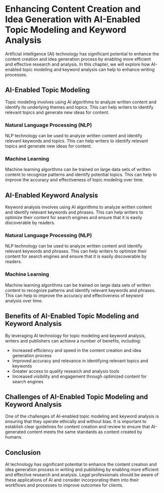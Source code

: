 Enhancing Content Creation and Idea Generation with AI-Enabled Topic Modeling and Keyword Analysis
=========================================================================================================================================================

Artificial intelligence (AI) technology has significant potential to enhance the content creation and idea generation process by enabling more efficient and effective research and analysis. In this chapter, we will explore how AI-enabled topic modeling and keyword analysis can help to enhance writing processes.

AI-Enabled Topic Modeling
-------------------------

Topic modeling involves using AI algorithms to analyze written content and identify its underlying themes and topics. This can help writers to identify relevant topics and generate new ideas for content.

### Natural Language Processing (NLP)

NLP technology can be used to analyze written content and identify relevant keywords and topics. This can help writers to identify relevant topics and generate new ideas for content.

### Machine Learning

Machine learning algorithms can be trained on large data sets of written content to recognize patterns and identify potential topics. This can help to improve the accuracy and effectiveness of topic modeling over time.

AI-Enabled Keyword Analysis
---------------------------

Keyword analysis involves using AI algorithms to analyze written content and identify relevant keywords and phrases. This can help writers to optimize their content for search engines and ensure that it is easily discoverable by readers.

### Natural Language Processing (NLP)

NLP technology can be used to analyze written content and identify relevant keywords and phrases. This can help writers to optimize their content for search engines and ensure that it is easily discoverable by readers.

### Machine Learning

Machine learning algorithms can be trained on large data sets of written content to recognize patterns and identify relevant keywords and phrases. This can help to improve the accuracy and effectiveness of keyword analysis over time.

Benefits of AI-Enabled Topic Modeling and Keyword Analysis
----------------------------------------------------------

By leveraging AI technology for topic modeling and keyword analysis, writers and publishers can achieve a number of benefits, including:

* Increased efficiency and speed in the content creation and idea generation process
* Improved accuracy and relevance in identifying relevant topics and keywords
* Greater access to quality research and analysis tools
* Increased visibility and engagement through optimized content for search engines

Challenges of AI-Enabled Topic Modeling and Keyword Analysis
------------------------------------------------------------

One of the challenges of AI-enabled topic modeling and keyword analysis is ensuring that they operate ethically and without bias. It is important to establish clear guidelines for content creation and review to ensure that AI-generated content meets the same standards as content created by humans.

Conclusion
----------

AI technology has significant potential to enhance the content creation and idea generation process in writing and publishing by enabling more efficient and effective research and analysis. Legal professionals should be aware of these applications of AI and consider incorporating them into their workflows and processes to improve outcomes for clients.


